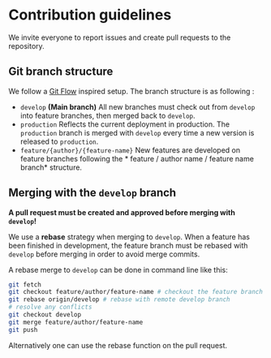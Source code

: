 # Contribution guidelines

We invite everyone to report issues and create pull requests to the repository.

## Git branch structure

We follow a [Git Flow](https://nvie.com/posts/a-successful-git-branching-model/) inspired setup. The
branch structure is as following :

- `develop` **(Main branch)** All new branches must check out from `develop` into feature branches,
  then merged back to `develop`.
- `production` Reflects the current deployment in production. The `production` branch is merged
  with `develop` every time a new version is released to `production`.
- `feature/{author}/{feature-name}` New features are developed on feature branches following the *
  feature / author name / feature name branch* structure.

## Merging with the `develop` branch

**A pull request must be created and approved before merging with `develop`!**

We use a **rebase** strategy when merging to `develop`. When a feature has been finished in
development, the feature branch must be rebased with `develop` before merging in order to avoid
merge commits.

A rebase merge to `develop` can be done in command line like this:

```bash
git fetch
git checkout feature/author/feature-name # checkout the feature branch
git rebase origin/develop # rebase with remote develop branch
# resolve any conflicts
git checkout develop
git merge feature/author/feature-name
git push
```

Alternatively one can use the rebase function on the pull request.